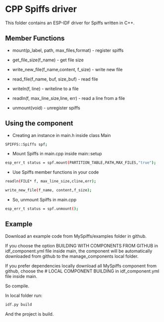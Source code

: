 # CPP Spiffs driver
This folder contains an ESP-IDF driver for Spiffs written in C++.

## Member Functions
- mount(p_label, path, max_files,format) - register spiffs

- get_file_size(f_name) - get file size

- write_new_file(f_name,content, f_size) - write new file

- read_file(f_name, buf, size_buf) - read file

- writeln(f, line) - writeline to a file

- readln(f, max_line_size,line, err) - read a line from a file


- unmount(void) - unregister spiffs


## Using the component
- Creating an instance in main.h inside class Main
```bash
SPIFFS::Spiffs spf;
``````

- Mount Spiffs in main.cpp inside main::setup
```bash
esp_err_t status = spf.mount(PARTITION_TABLE,PATH,MAX_FILES,"true");

``````
- Use Spiffs member functions in your code
```bash
readln(FILE* f, max_line_size,cline,err);

write_new_file(f_name, content,f_size);
```

- So, unmount Spiffs in main.cpp
```bash
esp_err_t status = spf.unmount();
```

## Example
Download an example code from MySpiffs/examples folder in github.


If you choose the option BUILDING WITH COMPONENTS FROM GITHUB in idf_component.yml file inside main, the component will be automatically downloaded from github to the manage_components local folder.

If you prefer dependencies locally download all MySpiffs component from github, choose the # LOCAL COMPONENT BUILDING  in idf_component.yml file inside main. 

So compile.

In local folder run:
```bash
idf.py build
```

And the project is build.









